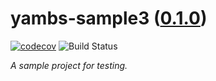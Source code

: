 <!--
    =====================================
    generator=datazen
    version=3.1.3
    hash=5f059354413af7c35b059c1ce5bee710
    =====================================
-->

# yambs-sample3 ([0.1.0](https://github.com/vkottler/yambs-sample3/releases/tag/0.1.0))

[![codecov](https://codecov.io/gh/vkottler/yambs-sample3/branch/master/graph/badge.svg)](https://codecov.io/gh/vkottler/yambs-sample3)
![Build Status](https://github.com/vkottler/yambs-sample3/actions/workflows/yambs-project.yml/badge.svg)

*A sample project for testing.*
